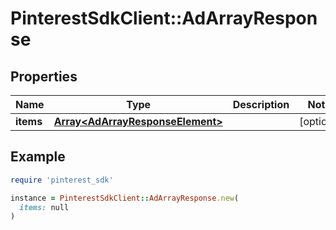 # PinterestSdkClient::AdArrayResponse

## Properties

| Name | Type | Description | Notes |
| ---- | ---- | ----------- | ----- |
| **items** | [**Array&lt;AdArrayResponseElement&gt;**](AdArrayResponseElement.md) |  | [optional] |

## Example

```ruby
require 'pinterest_sdk'

instance = PinterestSdkClient::AdArrayResponse.new(
  items: null
)
```

